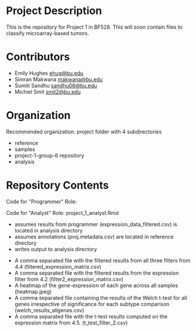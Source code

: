 # Project Description
This is the repository for Project 1 in BF528. 
This will soon contain files to classify microarray-based tumors.

# Contributors
- Emily Hughes <ehug@bu.edu>
- Simran Makwana <makwana@bu.edu>
- Sumiti Sandhu <sandhu08@bu.edu>
- Michiel Smit <smit2@bu.edu>

# Organization
Recommended organization: project folder with 4 subdirectories
- reference
- samples
- project-1-group-6 repository
- analysis 

# Repository Contents
Code for "Programmer" Role:

Code for "Analyst" Role:
project_1_analyst.Rmd
- assumes results from programmer (expression_data_filtered.csv) is located in analysis directory
- assumes annotations (proj.metadata.csv) are located in reference directory
- writes output to analysis directory
+ A comma separated file with the filtered results from all three filters from 4.4 (filtered_expression_matrix.csv)
+ A comma separated file with the filtered results from the expression filter from 4.2 (filter2_expression_matrix.csv)
+ A heatmap of the gene-expression of each gene across all samples (heatmap.jpeg)
+ A comma separated file containing the results of the Welch t-test for all genes irrespective of significance for each subtype comparison (welch_results_allgenes.csv)
+ A comma separated file with the t-test results computed on the expression matrix from 4.5. (t_test_filter_2.csv)


